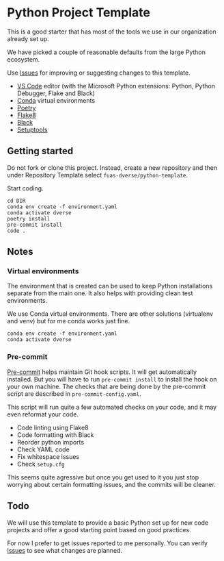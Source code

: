 # Python Project Template

This is a good starter that has most of the tools we use in our organization already set up.

We have picked a couple of reasonable defaults from the large Python ecosystem.

Use [Issues](https://github.com/fuas-dverse/python-template/issues) for improving or suggesting changes to this template.

- [VS Code](https://code.visualstudio.com) editor (with the Microsoft Python extensions: Python, Python Debugger, Flake and Black)
- [Conda](https://anaconda.org) virtual environments
- [Poetry](https://python-poetry.org)
- [Flake8](https://github.com/PyCQA/flake8)
- [Black](https://github.com/psf/black)
- [Setuptools](https://setuptools.pypa.io)


## Getting started

Do not fork or clone this project. Instead, create a new repository and then under Repository Template select `fuas-dverse/python-template`.

Start coding.

```
cd DIR
conda env create -f environment.yaml
conda activate dverse
poetry install
pre-commit install
code .
```

## Notes

### Virtual environments

The environment that is created can be used to keep Python installations separate from the main one. It also helps with providing clean test environments.

We use Conda virtual environments. There are other solutions (virtualenv and venv) but for me conda works just fine.

```
conda env create -f environment.yaml
conda activate dverse
```


### Pre-commit

[Pre-commit](https://pre-commit.com) helps maintain Git hook scripts. It will get automatically installed. But you will have to run `pre-commit install` to install the hook on your own machine. The checks that are being done by the pre-commit script are described in `pre-commit-config.yaml`.

This script will run quite a few automated checks on your code, and it may even reformat your code.

- Code linting using Flake8
- Code formatting with Black
- Reorder python imports
- Check YAML code
- Fix whitespace issues
- Check `setup.cfg`

This seems quite agressive but once you get used to it you just stop worrying about certain formatting issues, and the commits will be cleaner.


## Todo

We will use this template to provide a basic Python set up for new code projects and offer a good starting point based on good practices.

For now I prefer to get issues reported to me personally. You can verify [Issues](https://github.com/fuas-dverse/python-template/issues) to see what changes are planned.

